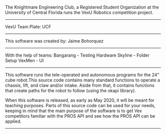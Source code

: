The Knightmare Engineering Club, a Registered Student Organization at the
University of Central Florida runs the VexU Robotics competition project.
____________________________________________________________________________
VexU Team Plate: UCF
____________________________________________________________________________
This software was created by:
Jaime Bohorquez
____________________________________________________________________________
With the help of teams:
Bangarang - Testing Hardware
Skyline - Folder Setup
VexMen - UI
____________________________________________________________________________

This software runs the tele-operated and autonomous programs for the 24" cube
robot.This source code contains many standard functions to operate a chassis,
lift, and claw and/or intake. Aside from that, it contains functions that create
paths for the robot to follow (using the okapi library).

When this software is released, as early as May 2020, it will be meant for
teaching purposes. Parts of this source code can be used for your needs, keeping
in mind that the main purpose of the software is to get Vex competitors familiar
with the PROS API and see how the PROS API can be applied.

____________________________________________________________________________
